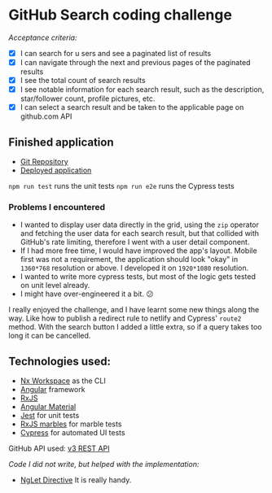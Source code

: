 # GitHub Search coding challenge

_Acceptance criteria:_
- [x] I can search for u sers and see a paginated list of results
- [x] I can navigate through the next and previous pages of the paginated results
- [x] I see the total count of search results
- [x] I see notable information for each search result, such as the description, star/follower count, profile pictures, etc.
- [x] I can select a search result and be taken to the applicable page on github.com API

## Finished application

- [Git Repository](https://github.com/TapaiBalazs/github-search-api)
- [Deployed application](https://tdl-tapaibalazs-github-search.netlify.app/)

`npm run test` runs the unit tests
`npm run e2e` runs the Cypress tests

### Problems I encountered
- I wanted to display user data directly in the grid, using the `zip` operator and fetching the user data for each search result, but that collided with GitHub's rate limiting, therefore I went with a user detail component.
- If I had more free time, I would have improved the app's layout. Mobile first was not a requirement, the application should look "okay" in `1360*768` resolution or above. I developed it on `1920*1080` resolution.
- I wanted to write more cypress tests, but most of the logic gets tested on unit level already.
- I might have over-engineered it a bit. 😕

I really enjoyed the challenge, and I have learnt some new things along the way. Like how to publish a redirect rule to netlify and Cypress' `route2` method. With the search button I added a little extra, so if a query takes too long it can be cancelled.

## Technologies used:

- [Nx Workspace](https://nx.dev/angular) as the CLI
- [Angular](https://angular.io) framework
- [RxJS](https://rxjs.dev)
- [Angular Material](https://material.angular.io)
- [Jest](https://jestjs.io) for unit tests
- [RxJS marbles](https://www.npmjs.com/package/rxjs-marbles) for marble tests
- [Cypress](https://cypress.io) for automated UI tests

GitHub API used: [v3 REST API](https://docs.github.com/en/free-pro-team@latest/rest/reference/search#search-users)

_Code I did not write, but helped with the implementation:_
- [NgLet Directive](apps/github-search/src/app/shared/directives/ng-let.directive.ts) It is really handy.

